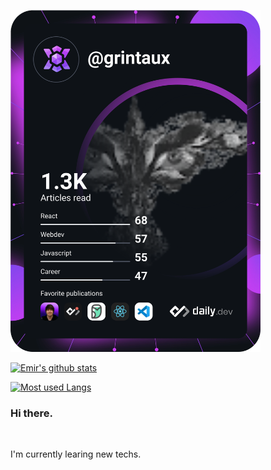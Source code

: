 <a href="https://app.daily.dev/grintaux"><img src="https://github.com/emirtuncer/emirtuncer/blob/main/devcard.svg" width="400" alt="Emir Tuncer's Dev Card"/></a>

[![Emir's github stats](https://github-readme-stats.vercel.app/api?username=emirtuncer&theme=dracula&show_icons=true)](https://github.com/anuraghazra/github-readme-stats)

[![Most used Langs](https://github-readme-stats.vercel.app/api/top-langs/?username=emirtuncer&layout=compact&theme=dracula&show_icons=true)](https://github.com/anuraghazra/github-readme-stats)

### Hi there.

<br />

I'm currently learing new techs.

<br />
